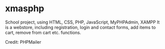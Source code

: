 # xmasphp

School project, using HTML, CSS, PHP, JavaScript, MyPHPAdmin, XAMPP
It is a webstore, including registration, login and contact forms, add items to cart, remove from cart etc. functions.



Credit: PHPMailer

